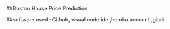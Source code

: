 ##Boston House Price Prediction 

##software used : Github, visual code ide ,heroku account ,gitcli 
